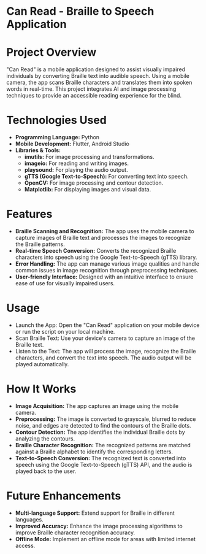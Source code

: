 # Can Read - Braille to Speech Application
# Project Overview
"Can Read" is a mobile application designed to assist visually impaired individuals by converting Braille text into audible speech. Using a mobile camera, the app scans Braille characters and translates them into spoken words in real-time. This project integrates AI and image processing techniques to provide an accessible reading experience for the blind.

# Technologies Used
- **Programming Language:** Python
- **Mobile Development:** Flutter, Android Studio
- **Libraries & Tools:**
  - **imutils:** For image processing and transformations.
  - **imageio:** For reading and writing images.
  - **playsound:** For playing the audio output.
  - **gTTS (Google Text-to-Speech):** For converting text into speech.
  - **OpenCV:** For image processing and contour detection.
  - **Matplotlib:** For displaying images and visual data.
# Features
- **Braille Scanning and Recognition:** The app uses the mobile camera to capture images of Braille text and processes the images to recognize the Braille patterns.
- **Real-time Speech Conversion:** Converts the recognized Braille characters into speech using the Google Text-to-Speech (gTTS) library.
- **Error Handling:** The app can manage various image qualities and handle common issues in image recognition through preprocessing techniques.
- **User-friendly Interface:** Designed with an intuitive interface to ensure ease of use for visually impaired users.
# Usage
- Launch the App: Open the "Can Read" application on your mobile device or run the script on your local machine.
- Scan Braille Text: Use your device's camera to capture an image of the Braille text.
- Listen to the Text: The app will process the image, recognize the Braille characters, and convert the text into speech. The audio output will be played automatically.
# How It Works
- **Image Acquisition:** The app captures an image using the mobile camera.
- **Preprocessing:** The image is converted to grayscale, blurred to reduce noise, and edges are detected to find the contours of the Braille dots.
- **Contour Detection:** The app identifies the individual Braille dots by analyzing the contours.
- **Braille Character Recognition:** The recognized patterns are matched against a Braille alphabet to identify the corresponding letters.
- **Text-to-Speech Conversion:** The recognized text is converted into speech using the Google Text-to-Speech (gTTS) API, and the audio is played back to the user.
# Future Enhancements
- **Multi-language Support:** Extend support for Braille in different languages.
- **Improved Accuracy:** Enhance the image processing algorithms to improve Braille character recognition accuracy.
- **Offline Mode:** Implement an offline mode for areas with limited internet access.
